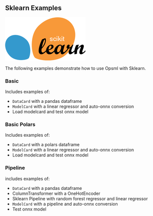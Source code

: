 ## Sklearn Examples

<img width="260px" src="../../images/sklean.png" alt="sklearn" class="center" />

The following examples demonstrate how to use Opsml with Sklearn.

### Basic

Includes examples of:

- `DataCard` with a pandas dataframe
- `ModelCard` with a linear regressor and auto-onnx conversion
- Load modelcard and test onnx model

### Basic Polars

Includes examples of:

- `DataCard` with a polars dataframe
- `ModelCard` with a linear regressor and auto-onnx conversion
- Load modelcard and test onnx model


### Pipeline

includes examples of:

- `DataCard` with a pandas dataframe
- ColumnTransformer with a OneHotEncoder
- Sklearn Pipeline with random forest regressor and linear regressor
- `ModelCard` with a pipeline and auto-onnx conversion
- Test onnx model